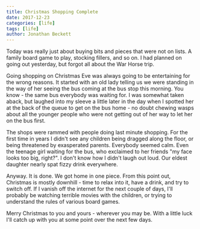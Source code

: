 ```yaml
---
title: Christmas Shopping Complete
date: 2017-12-23
categories: [life]
tags: [life]
author: Jonathan Beckett
---
```


Today was really just about buying bits and pieces that were not on lists. A family board game to play, stocking fillers, and so on. I had planned on going out yesterday, but forgot all about the War Horse trip.

Going shopping on Christmas Eve was always going to be entertaining for the wrong reasons. It started with an old lady telling us we were standing in the way of her seeing the bus coming at the bus stop this morning. You know - the same bus everybody was waiting for. I was somewhat taken aback, but laughed into my sleeve a little later in the day when I spotted her at the back of the queue to get on the bus home - no doubt chewing wasps about all the younger people who were not getting out of her way to let her on the bus first.

The shops were rammed with people doing last minute shopping. For the first time in years I didn't see any children being dragged along the floor, or being threatened by exasperated parents. Everybody seemed calm. Even the teenage girl waiting for the bus, who exclaimed to her friends "my face looks too big, right?". I don't know how I didn't laugh out loud. Our eldest daughter nearly spat fizzy drink everywhere.

Anyway. It is done. We got home in one piece. From this point out, Christmas is mostly downhill - time to relax into it, have a drink, and try to switch off. If I vanish off the internet for the next couple of days, I'll probably be watching terrible movies with the children, or trying to understand the rules of various board games.

Merry Christmas to you and yours - wherever you may be. With a little luck I'll catch up with you at some point over the next few days.